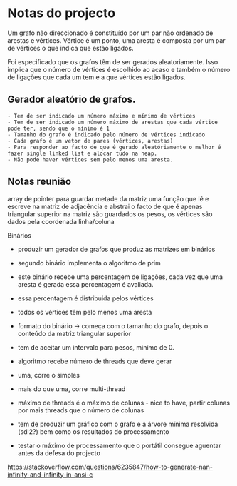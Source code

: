 # Notas do projecto


Um grafo não direccionado é constituído por um par não ordenado de arestas e vértices. 
Vértice é um ponto, uma aresta é composta por um par de vértices o que indica que estão ligados.

Foi especificado que os grafos têm de ser gerados aleatoriamente. Isso implica que o número de vértices é escolhido ao acaso e também o número de ligações que cada um tem e a que vértices estão ligados.


## Gerador aleatório de grafos.

    - Tem de ser indicado um número máximo e mínimo de vértices
    - Tem de ser indicado um número máximo de arestas que cada vértice pode ter, sendo que o mínimo é 1
    - Tamanho do grafo é indicado pelo número de vértices indicado
    - Cada grafo é um vetor de pares (vértices, arestas)
    - Para responder ao facto de que é gerado aleatóriamente o melhor é fazer single linked list e alocar tudo na heap.
    - Não pode haver vértices sem pelo menos uma aresta.


## Notas reunião

 array de pointer para guardar metade da matriz
 uma função que lê e escreve na matriz de adjacência e abstrai o facto de que é apenas triangular superior
 na matriz são guardados os pesos, os vértices são dados pela coordenada linha/coluna

 Binários
 - produzir um gerador de grafos que produz as matrizes em binários
 - segundo binário implementa o algoritmo de prim
 - este binário recebe uma percentagem de ligações, cada vez que uma aresta é gerada essa percentagem é avaliada.
 - essa percentagem é distribuida pelos vértices
 - todos os vértices têm pelo menos uma aresta
 - formato do binário -> começa com o tamanho do grafo, depois o conteúdo da matriz triangular superior
 - tem de aceitar um intervalo para pesos, minímo de 0.

- algoritmo recebe número de threads que deve gerar
- uma, corre o simples
- mais do que uma, corre multi-thread
- máximo de threads é o máximo de colunas - nice to have, partir colunas por mais threads que o número de colunas
- tem de produzir um gráfico com o grafo e a árvore mínima resolvida (sdl2?) bem como os resultados do processamento
- testar o máximo de processamento que o portátil consegue aguentar antes da defesa do projecto


https://stackoverflow.com/questions/6235847/how-to-generate-nan-infinity-and-infinity-in-ansi-c